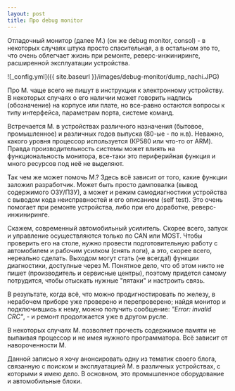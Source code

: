 ```yaml
---
layout: post
title: Про debug monitor
---
```

Отладочный монитор (далее М.) (он же debug monitor, consol) - в некоторых случаях штука просто спасительная, а в остальном это то, что очень облегчает жизнь при ремонте, реверс-инжиниринге, расширенной эксплуатации устройства. 

![_config.yml]({{ site.baseurl }}/images/debug-monitor/dump_nachi.JPG)

Про М. чаще всего не пишут в инструкции к электронному устройству. В некоторых случаях о его наличии может говорить надпись (обозначение) на корпусе или плате, но все-равно остаются вопросы к типу интерфейса, параметрам порта, системе команд. 

Встречается М. в устройствах различного назначения (бытовое, промышленное) и различных годов выпуска (80-ые - по н.в). Неважно, какого уровня процессор используется (КР580 или что-то от ARM). Правда производительность системы может влиять на функциональность монитора, все-таки это периферийная функция и много ресурсов под неё не выделяют. 

Так чем же может помочь М.? Здесь всё зависит от того, какие функции заложил разработчик. Может быть просто дамповалка (вывод содержимого ОЗУ/ПЗУ), а может и режим самодиагностики устройства с выводом кода неисправностей и его описанием (self test). Это очень помогает при ремонте устройства, либо при его доработке, реверс-инжиниринге.

Скажем, современный автомобильный усилитель. Скорее всего, запуск и управление осуществляются только по CAN или MOST. Чтобы проверить его на столе, нужно провести подготовительную работу с автомобилем и рабочим усилком (снять логи), а это, скорее всего, нереально сделать. Выходом могут стать (не всегда!) функции диагностики, доступные через М. Понятное дело, что об этом никто не пишет (производитель и сервисные центры), поэтому придется самому потрудится, чтобы отыскать нужные "пятаки" и настроить связь. 

В результате, когда всё, что можно продигностировать по железу, в нерабочем приборе уже проверено и перепроверено; найдя монитор и подключившись к нему, можно получить сообщение: *"Error: invalid CRC"*, - и ремонт продолжается уже в другом русле.

В некоторых случаях М. позволяет прочесть содержимое памяти не выпаивая процессор и не имея нужного программатора. Всё зависит от навороченности М. 

Данной записью я хочу анонсировать одну из тематик своего блога, связанную с поиском и эксплуатацией М. в различных устройствах, с которыми я имею дело. В основном, это промышленное оборудование и автомобильные блоки.
